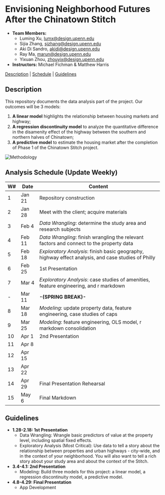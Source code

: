 # Envisioning Neighborhood Futures After the Chinatown Stitch

* **Team Members:**
  * Luming Xu, lumx@design.upenn.edu
  * Sijia Zhang, sjzhang@design.upenn.edu
  * Aki Di Sandro, akidi@design.upenn.edu
  * Ray Ma, marun@design.upenn.edu
  * Yixuan Zhou, zhouyix@design.upenn.edu
* **Instructors:** Michael Fichman & Matthew Harris

[Description](#description) | [Schedule](#analysis-schedule-(update-weekly)) | [Guidelines](#guidelines)

## Description

This repository documents the data analysis part of the project. Our outcomes will be 3 models:

1. **A linear model** highlights the relationship between housing markets and highway;
2. **A regression discontinuity model** to analyze the quantitative difference in the disamenity effect of the highway between the southern and northern halves of Chinatown;
3. **A predictive model** to estimate the housing market after the completion of Phase 1 of the Chinatown Stitch project.

![*Methodology*](Final%20R%20Markdown/Images/methodology.png)

## Analysis Schedule (Update Weekly)

|  W#  |  Date  |  Content  |
|------|--------|---------|
|  1   |  Jan 21  |  Repository construction  |
|  2   |  Jan 28  |  Meet with the client; acquire materials  |
|  3   |  Feb 4   |  _Data Wrangling_: determine the study area and research subjects   |
|  4   |  Feb 11   |  _Data Wrangling_: finish wrangling the relevant factors and connect to the property data |
|  5   |  Feb 18  |  _Exploratory Analysis_: finish basic geography, highway effect analysis, and case studies of Philly  |
|  6   |  Feb 25  |  1st Presentation  |
|  7   |  Mar 4   |  _Exploratory Analysis_: case studies of amenities, feature engineering, and r markdown  |
|  -   |  Mar 11   |  **-(SPRING BREAK)-**  |
|  8   |  Mar 18  |  _Modeling_:  update property data, feature engineering, case studies of caps |
|  9   |  Mar 25  |  _Modeling_: feature engineering, OLS model, r markdown consolidation |
|  10  |  Apr 1  |  2nd Presentation  |
|  11  |  Apr 8   |    |
|  12  |  Apr 15  |    |
|  13  |  Apr 22  |    |
|  14  |  Apr 29  | Final Presentation Rehearsal |
|  15  |  May 6  | Final Markdown |

## Guidelines
* **1.28-2.18: 1st Presentation**
  * Data Wrangling: Wrangle basic predictors of value at the property level, including spatial fixed effects.
  * Exploratory Analysis (Most Critical): Use data to tell a story about the relationship between properties and urban highways - city-wide, and in the context of your neighborhood. You will also want to tell a rich story about your study area and about the context of the Stitch.
* **3.4-4.1: 2nd Presentation**
  * Modeling: Build three models for this project: a linear model, a regression discontinuity model, a predictive model.
* **4.8-4.29: Final Presentation**
  * App Development
